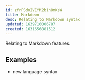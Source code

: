 ```yaml
---
id: zfrFSdoIVEYM2b1h8mKsW
title: Markdown
desc: Relating to Markdown syntax
updated: 1639716006787
created: 1631656881512
---
```


Relating to Markdown features.

## Examples
- new language syntax
